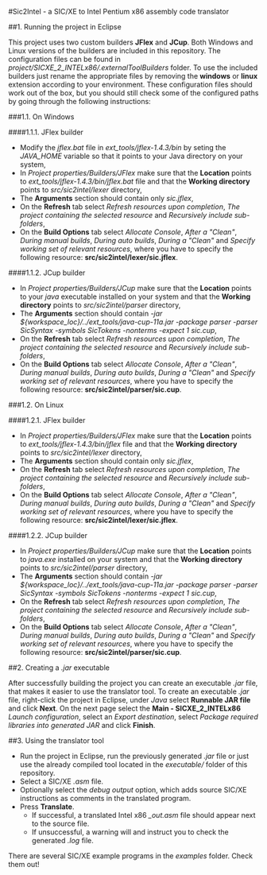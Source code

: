 #Sic2Intel - a SIC/XE to Intel Pentium x86 assembly code translator

##1. Running the project in Eclipse

This project uses two custom builders **JFlex** and **JCup**. Both Windows and Linux versions of the builders are included in this repository. The configuration files can be found in *project/SICXE_2_INTELx86/.externalToolBuilders* folder. To use the included builders just rename the appropriate files by removing the **windows** or **linux** extension according to your environment. These configuration files should work out of the box, but you should still check some of the configured paths by going through the following instructions:

###1.1. On Windows

####1.1.1. JFlex builder

- Modify the *jflex.bat* file in *ext_tools/jflex-1.4.3/bin* by seting the *JAVA_HOME* variable so that it points to your Java directory on your system,
- In *Project properties/Builders/JFlex* make sure that the **Location** points to *ext_tools/jflex-1.4.3/bin/jflex.bat* file and that the **Working directory** points to *src/sic2intel/lexer* directory,
- The **Arguments** section should contain only *sic.jflex*,
- On the **Refresh** tab select *Refresh resources upon completion*, *The project containing the selected resource* and *Recursively include sub-folders*,
- On the **Build Options** tab select *Allocate Console*, *After a "Clean"*, *During manual builds*, *During auto builds*, *During a "Clean"* and *Specify working set of relevant resources*, where you have to specify the following resource: **src/sic2intel/lexer/sic.jflex**.

####1.1.2. JCup builder

- In *Project properties/Builders/JCup* make sure that the **Location** points to your *java* executable installed on your system and that the **Working directory** points to *src/sic2intel/parser* directory,
- The **Arguments** section should contain *-jar ${workspace_loc}/../ext_tools/java-cup-11a.jar -package parser -parser SicSyntax -symbols SicTokens -nonterms -expect 1 sic.cup*,
- On the **Refresh** tab select *Refresh resources upon completion*, *The project containing the selected resource* and *Recursively include sub-folders*,
- On the **Build Options** tab select *Allocate Console*, *After a "Clean"*, *During manual builds*, *During auto builds*, *During a "Clean"* and *Specify working set of relevant resources*, where you have to specify the following resource: **src/sic2intel/parser/sic.cup**.

###1.2. On Linux

####1.2.1. JFlex builder

- In *Project properties/Builders/JFlex* make sure that the **Location** points to *ext_tools/jflex-1.4.3/bin/jflex* file and that the **Working directory** points to *src/sic2intel/lexer* directory,
- The **Arguments** section should contain only *sic.jflex*,
- On the **Refresh** tab select *Refresh resources upon completion*, *The project containing the selected resource* and *Recursively include sub-folders*,
- On the **Build Options** tab select *Allocate Console*, *After a "Clean"*, *During manual builds*, *During auto builds*, *During a "Clean"* and *Specify working set of relevant resources*, where you have to specify the following resource: **src/sic2intel/lexer/sic.jflex**.

####1.2.2. JCup builder

- In *Project properties/Builders/JCup* make sure that the **Location** points to *java.exe* installed on your system and that the **Working directory** points to *src/sic2intel/parser* directory,
- The **Arguments** section should contain *-jar ${workspace_loc}/../ext_tools/java-cup-11a.jar -package parser -parser SicSyntax -symbols SicTokens -nonterms -expect 1 sic.cup*,
- On the **Refresh** tab select *Refresh resources upon completion*, *The project containing the selected resource* and *Recursively include sub-folders*,
- On the **Build Options** tab select *Allocate Console*, *After a "Clean"*, *During manual builds*, *During auto builds*, *During a "Clean"* and *Specify working set of relevant resources*, where you have to specify the following resource: **src/sic2intel/parser/sic.cup**.

##2. Creating a *.jar* executable

After successfully building the project you can create an executable *.jar* file, that makes it easier to use the translator tool. To create an executable *.jar* file, right-click the project in Eclipse, under *Java* select **Runnable JAR file** and click **Next**. On the next page select the **Main - SICXE_2_INTELx86** *Launch configuration*, select an *Export destination*, select *Package required libraries into generated JAR* and click **Finish**.

##3. Using the translator tool

- Run the project in Eclipse, run the previously generated *.jar* file or just use the already compiled tool located in the *executable/* folder of this repository.
- Select a SIC/XE *.asm* file.
- Optionally select the *debug output* option, which adds source SIC/XE instructions as comments in the translated program.
- Press **Translate**.
  - If successful, a translated Intel x86 *_out.asm* file should appear next to the source file.
  - If unsuccessful, a warning will and instruct you to check the generated *.log* file.
  
There are several SIC/XE example programs in the *examples* folder. Check them out!
